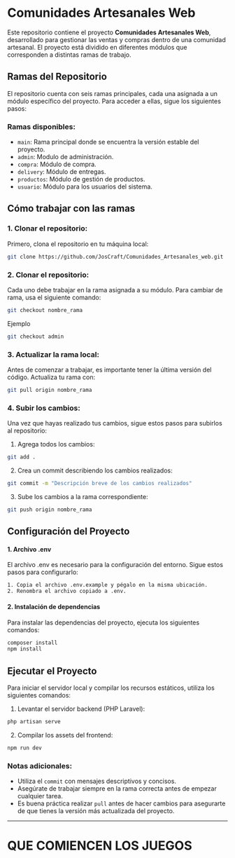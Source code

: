 # Comunidades Artesanales Web

Este repositorio contiene el proyecto **Comunidades Artesanales Web**, desarrollado para gestionar las ventas y compras dentro de una comunidad artesanal. El proyecto está dividido en diferentes módulos que corresponden a distintas ramas de trabajo.

## Ramas del Repositorio

El repositorio cuenta con seis ramas principales, cada una asignada a un módulo específico del proyecto. Para acceder a ellas, sigue los siguientes pasos:

### Ramas disponibles:

- `main`: Rama principal donde se encuentra la versión estable del proyecto.
- `admin`: Modulo de administración.
- `compra`: Módulo de compra.
- `delivery`: Módulo de entregas.
- `productos`: Módulo de gestión de productos.
- `usuario`: Módulo para los usuarios del sistema.

## Cómo trabajar con las ramas

### 1. Clonar el repositorio:

Primero, clona el repositorio en tu máquina local:

```bash
git clone https://github.com/JosCraft/Comunidades_Artesanales_web.git
```

### 2. Clonar el repositorio:

Cada uno debe trabajar en la rama asignada a su módulo. Para cambiar de rama, usa el siguiente comando:

```bash
git checkout nombre_rama
```

Ejemplo 

```bash
git checkout admin
```

### 3. Actualizar la rama local:

Antes de comenzar a trabajar, es importante tener la última versión del código. Actualiza tu rama con:

```bash
git pull origin nombre_rama
```

### 4. Subir los cambios:

Una vez que hayas realizado tus cambios, sigue estos pasos para subirlos al repositorio:

1. Agrega todos los cambios:

```bash
git add .
```

2. Crea un commit describiendo los cambios realizados:

```bash
git commit -m "Descripción breve de los cambios realizados"
```

3. Sube los cambios a la rama correspondiente:

```bash
git push origin nombre_rama
```

## Configuración del Proyecto

#### 1. Archivo .env
El archivo .env es necesario para la configuración del entorno. Sigue estos pasos para configurarlo:

    1. Copia el archivo .env.example y pégalo en la misma ubicación.
    2. Renombra el archivo copiado a .env.
    
#### 2. Instalación de dependencias
Para instalar las dependencias del proyecto, ejecuta los siguientes comandos:

```bash
composer install
npm install
``` 

## Ejecutar el Proyecto
Para iniciar el servidor local y compilar los recursos estáticos, utiliza los siguientes comandos:

1. Levantar el servidor backend (PHP Laravel):

```bash
php artisan serve
```

2. Compilar los assets del frontend:

```bash
npm run dev
```

### Notas adicionales:

- Utiliza el `commit` con mensajes descriptivos y concisos.
- Asegúrate de trabajar siempre en la rama correcta antes de empezar cualquier tarea.
- Es buena práctica realizar `pull` antes de hacer cambios para asegurarte de que tienes la versión más actualizada del proyecto.

---

# QUE COMIENCEN LOS JUEGOS 

